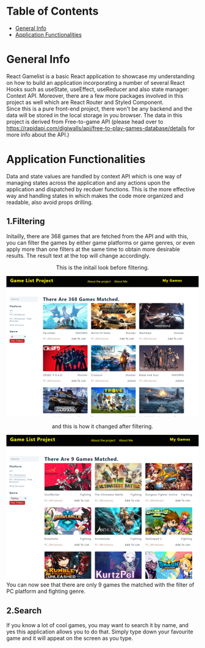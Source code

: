 # Table of Contents
* [General Info](#general-info)
* [Application Functionalities](#application-functionalities)

# General Info
React Gamelist is a basic React application to showcase my understanding on how to build an application incorporating a number of several React Hooks such as useState, useEffect, useReducer and also state manager: Context API. Moreover, there are a few more packages involved in this project as well which are React Router and Styled Component.<br/>
Since this is a pure front-end project, there won't be any backend and the data will be stored in the local storage in you browser.
The data in this project is derived from Free-to-game API (please head over to https://rapidapi.com/digiwalls/api/free-to-play-games-database/details for more info about the API.)

# Application Functionalities
Data and state values are handled by context API which is one way of managing states across the application and any actions upon the application and dispatched by recduer functions. This is the more effective way and handling states in which makes the code more organized and readable, also avoid props drilling.
## 1.Filtering
Initailly, there are 368 games that are fetched from the API and with this, you can filter the games by either game platforms or game genres, or even apply more than one filters at the same time to obtain more desirable results. The result text at the top will change accordingly.
<br/>
<p align="center">
  This is the initail look before filtering.
  </p>

<img src="github_pic/Initail_page.png"/>
<p align="center">
and this is how it changed after filtering.
</p>
<img src="github_pic/after_filter.png"/>
You can now see that there are only 9 games the matched with the filter of PC platform and fighting genre.

## 2.Search
If you know a lot of cool games, you may want to search it by name, and yes this application allows you to do that. Simply type down your favourite game and it will appeat on the screen as you type. 
